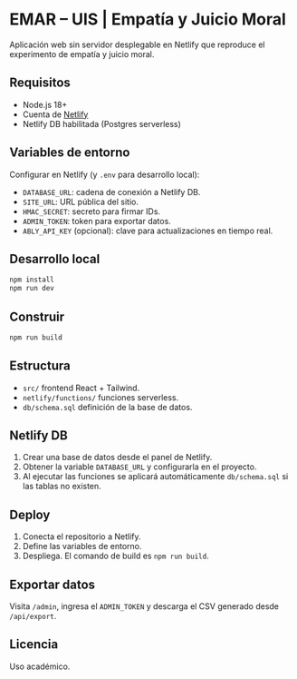 # EMAR – UIS | Empatía y Juicio Moral

Aplicación web sin servidor desplegable en Netlify que reproduce el experimento de empatía y juicio moral.

## Requisitos

- Node.js 18+
- Cuenta de [Netlify](https://www.netlify.com/)
- Netlify DB habilitada (Postgres serverless)

## Variables de entorno

Configurar en Netlify (y `.env` para desarrollo local):

- `DATABASE_URL`: cadena de conexión a Netlify DB.
- `SITE_URL`: URL pública del sitio.
- `HMAC_SECRET`: secreto para firmar IDs.
- `ADMIN_TOKEN`: token para exportar datos.
- `ABLY_API_KEY` (opcional): clave para actualizaciones en tiempo real.

## Desarrollo local

```bash
npm install
npm run dev
```

## Construir

```bash
npm run build
```

## Estructura

- `src/` frontend React + Tailwind.
- `netlify/functions/` funciones serverless.
- `db/schema.sql` definición de la base de datos.

## Netlify DB

1. Crear una base de datos desde el panel de Netlify.
2. Obtener la variable `DATABASE_URL` y configurarla en el proyecto.
3. Al ejecutar las funciones se aplicará automáticamente `db/schema.sql` si las tablas no existen.

## Deploy

1. Conecta el repositorio a Netlify.
2. Define las variables de entorno.
3. Despliega. El comando de build es `npm run build`.

## Exportar datos

Visita `/admin`, ingresa el `ADMIN_TOKEN` y descarga el CSV generado desde `/api/export`.

## Licencia

Uso académico.
